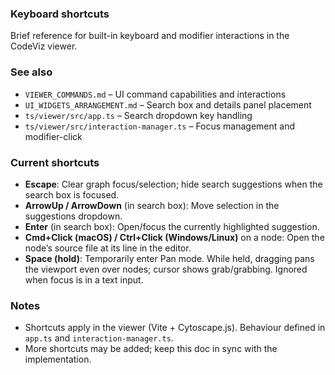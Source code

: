 ### Keyboard shortcuts

Brief reference for built-in keyboard and modifier interactions in the CodeViz viewer.

### See also
- `VIEWER_COMMANDS.md` – UI command capabilities and interactions
- `UI_WIDGETS_ARRANGEMENT.md` – Search box and details panel placement
- `ts/viewer/src/app.ts` – Search dropdown key handling
- `ts/viewer/src/interaction-manager.ts` – Focus management and modifier-click

### Current shortcuts

- **Escape**: Clear graph focus/selection; hide search suggestions when the search box is focused.
- **ArrowUp / ArrowDown** (in search box): Move selection in the suggestions dropdown.
- **Enter** (in search box): Open/focus the currently highlighted suggestion.
- **Cmd+Click (macOS) / Ctrl+Click (Windows/Linux)** on a node: Open the node’s source file at its line in the editor.
- **Space (hold)**: Temporarily enter Pan mode. While held, dragging pans the viewport even over nodes; cursor shows grab/grabbing. Ignored when focus is in a text input.

### Notes
- Shortcuts apply in the viewer (Vite + Cytoscape.js). Behaviour defined in `app.ts` and `interaction-manager.ts`.
- More shortcuts may be added; keep this doc in sync with the implementation.


